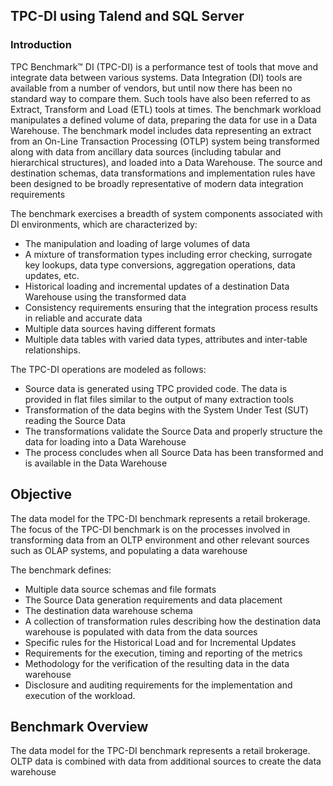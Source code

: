 ## TPC-DI using Talend and SQL Server

### Introduction

TPC Benchmark™ DI (TPC-DI) is a performance test of tools that move and integrate data
between various systems. Data Integration (DI) tools are available from a number of vendors,
but until now there has been no standard way to compare them. Such tools have also been
referred to as Extract, Transform and Load (ETL) tools at times. The benchmark workload
manipulates a defined volume of data, preparing the data for use in a Data Warehouse. The
benchmark model includes data representing an extract from an On-Line Transaction
Processing (OTLP) system being transformed along with data from ancillary data sources
(including tabular and hierarchical structures), and loaded into a Data Warehouse. The source
and destination schemas, data transformations and implementation rules have been designed
to be broadly representative of modern data integration requirements <br> 



The benchmark exercises a breadth of system components associated with DI environments,
which are characterized by:
* The manipulation and loading of large volumes of data
* A mixture of transformation types including error checking, surrogate key lookups, data type conversions, aggregation operations, data updates, etc.
* Historical loading and incremental updates of a destination Data Warehouse using the transformed data 
* Consistency requirements ensuring that the integration process results in reliable and accurate data
* Multiple data sources having different formats
* Multiple data tables with varied data types, attributes and inter-table relationships.


The TPC-DI operations are modeled as follows:
* Source data is generated using TPC provided code. The data is provided in flat files similar to the output of many extraction tools
* Transformation of the data begins with the System Under Test (SUT) reading the Source Data
* The transformations validate the Source Data and properly structure the data for loading into a Data Warehouse
* The process concludes when all Source Data has been transformed and is available in the Data Warehouse

## Objective 
The data model for the TPC-DI benchmark represents a retail brokerage. The focus of the TPC-DI benchmark is on the processes involved in transforming data from an OLTP environment and other relevant sources such as OLAP systems, and populating a data warehouse <br>

The benchmark defines:
* Multiple data source schemas and file formats
* The Source Data generation requirements and data placement
* The destination data warehouse schema
* A collection of transformation rules describing how the destination data warehouse is populated with data from the data sources
* Specific rules for the Historical Load and for Incremental Updates
* Requirements for the execution, timing and reporting of the metrics
* Methodology for the verification of the resulting data in the data warehouse
* Disclosure and auditing requirements for the implementation and execution of the workload.

## Benchmark Overview
The data model for the TPC-DI benchmark represents a retail brokerage. OLTP data is combined with data from additional sources to create the data warehouse



